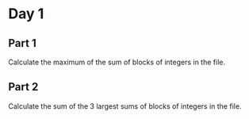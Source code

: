 # Day 1

## Part 1

Calculate the maximum of the sum of blocks of integers in the file.

## Part 2

Calculate the sum of the 3 largest sums of blocks of integers in the file.

